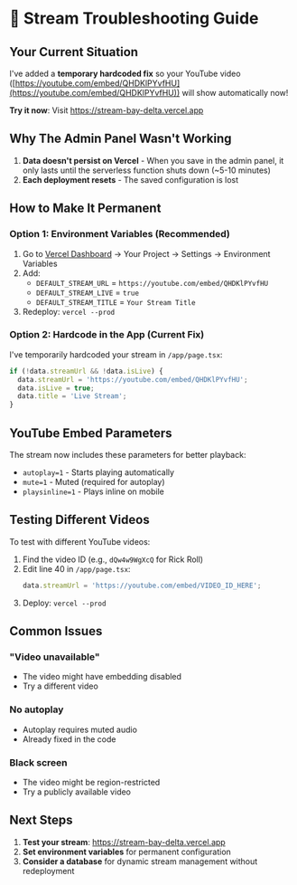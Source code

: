 # 🔧 Stream Troubleshooting Guide

## Your Current Situation

I've added a **temporary hardcoded fix** so your YouTube video ([https://youtube.com/embed/QHDKlPYvfHU](https://youtube.com/embed/QHDKlPYvfHU)) will show automatically now!

**Try it now**: Visit https://stream-bay-delta.vercel.app

## Why The Admin Panel Wasn't Working

1. **Data doesn't persist on Vercel** - When you save in the admin panel, it only lasts until the serverless function shuts down (~5-10 minutes)
2. **Each deployment resets** - The saved configuration is lost

## How to Make It Permanent

### Option 1: Environment Variables (Recommended)
1. Go to [Vercel Dashboard](https://vercel.com) → Your Project → Settings → Environment Variables
2. Add:
   - `DEFAULT_STREAM_URL` = `https://youtube.com/embed/QHDKlPYvfHU`
   - `DEFAULT_STREAM_LIVE` = `true`
   - `DEFAULT_STREAM_TITLE` = `Your Stream Title`
3. Redeploy: `vercel --prod`

### Option 2: Hardcode in the App (Current Fix)
I've temporarily hardcoded your stream in `/app/page.tsx`:
```javascript
if (!data.streamUrl && !data.isLive) {
  data.streamUrl = 'https://youtube.com/embed/QHDKlPYvfHU';
  data.isLive = true;
  data.title = 'Live Stream';
}
```

## YouTube Embed Parameters

The stream now includes these parameters for better playback:
- `autoplay=1` - Starts playing automatically
- `mute=1` - Muted (required for autoplay)
- `playsinline=1` - Plays inline on mobile

## Testing Different Videos

To test with different YouTube videos:
1. Find the video ID (e.g., `dQw4w9WgXcQ` for Rick Roll)
2. Edit line 40 in `/app/page.tsx`:
   ```javascript
   data.streamUrl = 'https://youtube.com/embed/VIDEO_ID_HERE';
   ```
3. Deploy: `vercel --prod`

## Common Issues

### "Video unavailable"
- The video might have embedding disabled
- Try a different video

### No autoplay
- Autoplay requires muted audio
- Already fixed in the code

### Black screen
- The video might be region-restricted
- Try a publicly available video

## Next Steps

1. **Test your stream**: https://stream-bay-delta.vercel.app
2. **Set environment variables** for permanent configuration
3. **Consider a database** for dynamic stream management without redeployment


